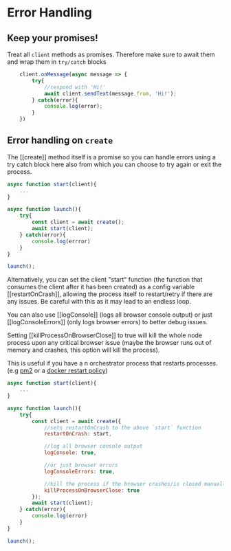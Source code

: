 # Error Handling

## Keep your promises!

Treat all `client` methods as promises. Therefore make sure to await them and wrap them in `try/catch` blocks

```javascript
    client.onMessage(async message => {
        try{
            //respond with 'Hi!'
            await client.sendText(message.from, 'Hi!');
        } catch(error){
            console.log(error);
        }
    })

```

## Error handling on `create`

The [[create]] method itself is a promise so you can handle errors using a try catch block here also from which you can choose to try again or exit the process.

```javascript
async function start(client){
    ...
}

async function launch(){
    try{
        const client = await create();
        await start(client);
    } catch(error){
        console.log(errror)
    }
}

launch();

```

Alternatively, you can set the client "start" function (the function that consumes the client after it has been created) as a config variable [[restartOnCrash]], allowing the process itself to restart/retry if there are any issues. Be careful with this as it may lead to an endless loop.

You can also use [[logConsole]] (logs all browser console output) or just [[logConsoleErrors]] (only logs browser errors) to better debug issues.

Setting [[killProcessOnBrowserClose]] to true will kill the whole node process upon any critical browser issue (maybe the browser runs out of memory and crashes, this option will kill the process).

This is useful if you have a n orchestrator process that restarts processes. (e.g [pm2](https://pm2.keymetrics.io/) or a [docker restart policy](https://docs.docker.com/config/containers/start-containers-automatically/#:~:text=Restart%20policy%20details,-Keep%20the%20following&text=A%20restart%20policy%20only%20takes,going%20into%20a%20restart%20loop.))

```javascript
async function start(client){
    ...
}

async function launch(){
    try{
        const client = await create({
            //sets restartOnCrash to the above `start` function
            restartOnCrash: start,

            //log all browser console output
            logConsole: true,

            //or just browser errors
            logConsoleErrors: true,

            //kill the process if the browser crashes/is closed manually
            killProcessOnBrowserClose: true
        });
        await start(client);
    } catch(error){
        console.log(error)
    }
}

launch();
```
